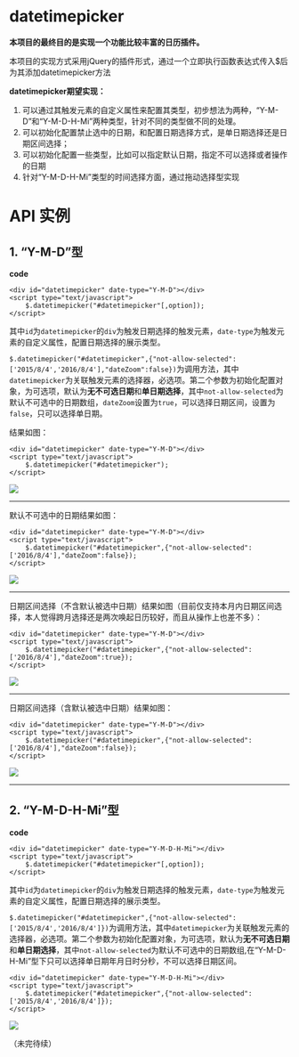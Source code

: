 # datetimepicker

**本项目的最终目的是实现一个功能比较丰富的日历插件。**

本项目的实现方式采用jQuery的插件形式，通过一个立即执行函数表达式传入$后为其添加datetimepicker方法

**datetimepicker期望实现：**

1. 可以通过其触发元素的自定义属性来配置其类型，初步想法为两种，“Y-M-D”和“Y-M-D-H-Mi”两种类型，针对不同的类型做不同的处理。
2. 可以初始化配置禁止选中的日期，和配置日期选择方式，是单日期选择还是日期区间选择；
2. 可以初始化配置一些类型，比如可以指定默认日期，指定不可以选择或者操作的日期
3. 针对“Y-M-D-H-Mi”类型的时间选择方面，通过拖动选择型实现


# API 实例 #

## 1. “Y-M-D”型 ##

**code**

    <div id="datetimepicker" date-type="Y-M-D"></div>
    <script type="text/javascript">
    	$.datetimepicker("#datetimepicker"[,option]);
    </script>

其中`id`为`datetimepicker`的`div`为触发日期选择的触发元素，`date-type`为触发元素的自定义属性，配置日期选择的展示类型。

`$.datetimepicker("#datetimepicker",{"not-allow-selected":['2015/8/4','2016/8/4'],"dateZoom":false})`为调用方法，其中`datetimepicker`为关联触发元素的选择器，必选项。第二个参数为初始化配置对象，为可选项，默认为**无不可选日期**和**单日期选择**，其中`not-allow-selected`为默认不可选中的日期数组，`dateZoom`设置为`true`，可以选择日期区间，设置为`false`，只可以选择单日期。

结果如图：

    <div id="datetimepicker" date-type="Y-M-D"></div>
    <script type="text/javascript">
    	$.datetimepicker("#datetimepicker");
    </script>

![](http://i.imgur.com/gaLbsbl.png)


----------


默认不可选中的日期结果如图：

	<div id="datetimepicker" date-type="Y-M-D"></div>
	<script type="text/javascript">
		$.datetimepicker("#datetimepicker",{"not-allow-selected":['2016/8/4'],"dateZoom":false});
	</script>

![](http://i.imgur.com/Ceje0Pf.png)


----------


日期区间选择（不含默认被选中日期）结果如图（目前仅支持本月内日期区间选择，本人觉得跨月选择还是两次唤起日历较好，而且从操作上也差不多）：

	<div id="datetimepicker" date-type="Y-M-D"></div>
	<script type="text/javascript">
		$.datetimepicker("#datetimepicker",{"not-allow-selected":['2016/8/4'],"dateZoom":true});
	</script>

![](http://i.imgur.com/7cNavZs.png)


----------


日期区间选择（含默认被选中日期）结果如图：

	<div id="datetimepicker" date-type="Y-M-D"></div>
	<script type="text/javascript">
		$.datetimepicker("#datetimepicker",{"not-allow-selected":['2016/8/4'],"dateZoom":false});
	</script>

![](http://i.imgur.com/P1FZtYd.png)


----------

## 2. “Y-M-D-H-Mi”型 ##

**code**

    <div id="datetimepicker" date-type="Y-M-D-H-Mi"></div>
    <script type="text/javascript">
    	$.datetimepicker("#datetimepicker"[,option]);
    </script>

其中`id`为`datetimepicker`的`div`为触发日期选择的触发元素，`date-type`为触发元素的自定义属性，配置日期选择的展示类型。

`$.datetimepicker("#datetimepicker",{"not-allow-selected":['2015/8/4','2016/8/4']})`为调用方法，其中`datetimepicker`为关联触发元素的选择器，必选项。第二个参数为初始化配置对象，为可选项，默认为**无不可选日期**和**单日期选择**，其中`not-allow-selected`为默认不可选中的日期数组,在“Y-M-D-H-Mi”型下只可以选择单日期年月日时分秒，不可以选择日期区间。

    <div id="datetimepicker" date-type="Y-M-D-H-Mi"></div>
    <script type="text/javascript">
    	$.datetimepicker("#datetimepicker",{"not-allow-selected":['2015/8/4','2016/8/4']});
    </script>

![](http://i.imgur.com/aqC4Vkd.png)


（未完待续）